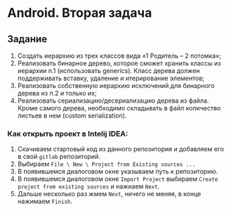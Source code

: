 Android. Вторая задача
======================

## Задание
1. Создать иерархию из трех классов вида «1 Родитель – 2 потомка»;
2. Реализовать бинарное дерево, которое сможет хранить классы из иерархии п.1 (использовать generics). Класс дерева должен поддерживать вставку, удаление и итерирование элементов;
3. Реализовать собственную иерархию исключений для бинарного дерева из п.2 и только их;
4. Реализовать сериализацию/десериализацию дерева из файла. Кроме самого дерева, необходимо складывать в файл количество листьев в нем (custom serialization).

### Как открыть проект в Intelij IDEA:
1. Скачиваем стартовый код из данного репозитория и добавляем его в свой `gitlab` репозиторий.
2. Выбираем `File \ New \ Project from Existing sources ...`
3. В появившемся диалоговом окне указываем путь к репозиторию.
4. В появившемся диалоговом окне `Import Project` выбираем `Create project from existing sources` и нажиаем `Next`.
5. Дальше несколько раз жмем `Next`, ничего не меняя, в конце нажимаем `Finish`.